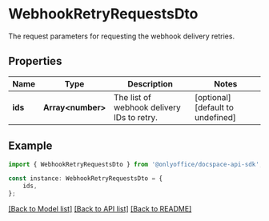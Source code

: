# WebhookRetryRequestsDto

The request parameters for requesting the webhook delivery retries.

## Properties

Name | Type | Description | Notes
------------ | ------------- | ------------- | -------------
**ids** | **Array&lt;number&gt;** | The list of webhook delivery IDs to retry. | [optional] [default to undefined]

## Example

```typescript
import { WebhookRetryRequestsDto } from '@onlyoffice/docspace-api-sdk';

const instance: WebhookRetryRequestsDto = {
    ids,
};
```

[[Back to Model list]](../README.md#documentation-for-models) [[Back to API list]](../README.md#documentation-for-api-endpoints) [[Back to README]](../README.md)
